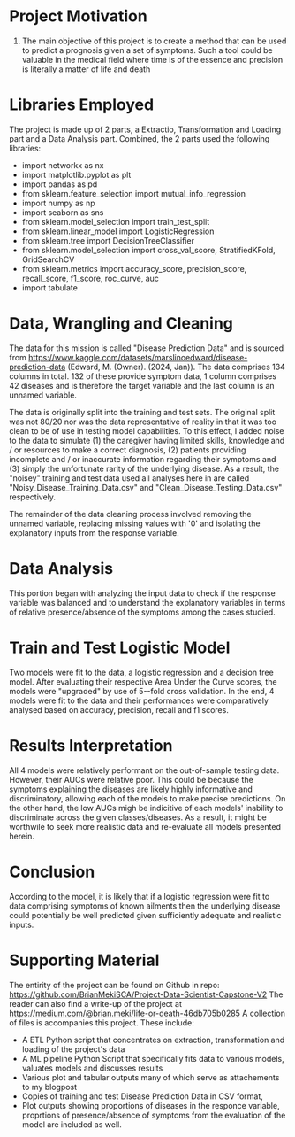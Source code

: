 

# Project Motivation
1. The main objective of this project is to create a method that can be used to predict a prognosis given a set of symptoms.
Such a tool could be valuable in the medical field where time is of the essence and precision is literally a matter of life and death

# Libraries Employed
The project is made up of 2 parts, a Extractio, Transformation and Loading part and a Data Analysis part. 
Combined, the 2 parts used the following libraries:
* import networkx as nx
* import matplotlib.pyplot as plt
* import pandas as pd
* from sklearn.feature_selection import mutual_info_regression
* import numpy as np
* import seaborn as sns
* from sklearn.model_selection import train_test_split
* from sklearn.linear_model import LogisticRegression
* from sklearn.tree import DecisionTreeClassifier
* from sklearn.model_selection import cross_val_score, StratifiedKFold, GridSearchCV
* from sklearn.metrics import accuracy_score, precision_score, recall_score, f1_score, roc_curve, auc 
* import tabulate

# Data, Wrangling and Cleaning
The data for this mission is called "Disease Prediction Data" and is sourced from https://www.kaggle.com/datasets/marslinoedward/disease-prediction-data (Edward, M. (Owner). (2024, Jan)). The data comprises 134 columns in total. 132 of these provide symptom data, 1 column comprises 42 diseases and is therefore the target variable and the last column is an unnamed variable. 

The data is originally split into the training and test sets. The original split was not 80/20 nor was the data representative of reality in that it was too clean to be of use in testing model capabilities. To this effect, I added noise to the data to simulate (1) the caregiver having limited skills, knowledge and / or resources to make a correct diagnosis, (2) patients providing incomplete and / or inaccurate information regarding their symptoms and (3) simply the unfortunate rarity of the underlying disease. As a result, the "noisey" training and test data used all analyses here in are called "Noisy_Disease_Training_Data.csv" and "Clean_Disease_Testing_Data.csv" respectively.

The remainder of the data cleaning process involved removing the unnamed variable, replacing missing values with '0' and isolating the explanatory inputs from the response variable.
 
# Data Analysis
This portion began with analyzing the input data to check if the response variable was balanced and to understand the explanatory variables in terms of relative presence/absence of the symptoms among the cases studied.

# Train and Test Logistic Model
Two models were fit to the data, a logistic regression and a decision tree model. After evaluating their respective Area Under the Curve scores, the models were "upgraded" by use of 5--fold cross validation. In the end, 4 models were fit to the data and their performances were comparatively analysed based on accuracy, precision, recall and f1 scores. 

# Results Interpretation
All 4 models were relatively performant on the out-of-sample testing data. However, their AUCs were relative poor. This could be because the symptoms explaining the diseases are likely highly informative and discriminatory, allowing each of the models to make precise predictions. On the other hand, the low AUCs migh be indicitive of each models' inability to discriminate across the given classes/diseases. As a result, it might be worthwile to seek more realistic data and re-evaluate all models presented herein.

# Conclusion
According to the model, it is likely that if a logistic regression were fit to data comprising symptoms of known ailments then the underlying disease could potentially be well predicted given sufficiently adequate and realistic inputs. 

# Supporting Material
The entirity of the project can be found on Github in repo: https://github.com/BrianMekiSCA/Project-Data-Scientist-Capstone-V2
The reader can also find a write-up of the project at https://medium.com/@brian.meki/life-or-death-46db705b0285
A collection of files is accompanies this project. These include:
* A ETL Python script that concentrates on extraction, transformation and loading of the project's data
* A ML pipeline Python Script that specifically fits data to various models, valuates models and discusses results
* Various plot and tabular outputs many of which serve as attachements to my blogpost
* Copies of training and test Disease Prediction Data in CSV format,
* Plot outputs showing proportions of diseases in the responce variable, proprtions of presence/absence of symptoms from the evaluation of the model are included as well.
